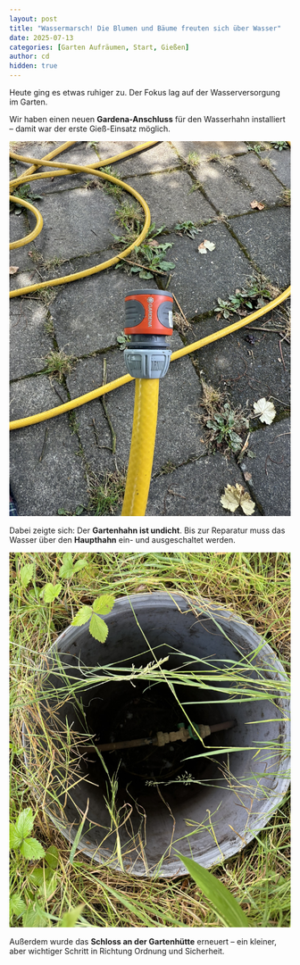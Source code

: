 ```yaml
---
layout: post
title: "Wassermarsch! Die Blumen und Bäume freuten sich über Wasser"
date: 2025-07-13
categories: [Garten Aufräumen, Start, Gießen]
author: cd
hidden: true
---
```


Heute ging es etwas ruhiger zu. Der Fokus lag auf der Wasserversorgung im Garten.

Wir haben einen neuen **Gardena-Anschluss** für den Wasserhahn installiert – damit war der erste Gieß-Einsatz möglich.

![Schlauch](/assets/images/2025-07-13/schlauch.JPEG)

Dabei zeigte sich: Der **Gartenhahn ist undicht**. Bis zur Reparatur muss das Wasser über den **Haupthahn** ein- und ausgeschaltet werden.

![Haupthahn](/assets/images/2025-07-13/haupthahn.JPEG)

Außerdem wurde das **Schloss an der Gartenhütte** erneuert – ein kleiner, aber wichtiger Schritt in Richtung Ordnung und Sicherheit.
